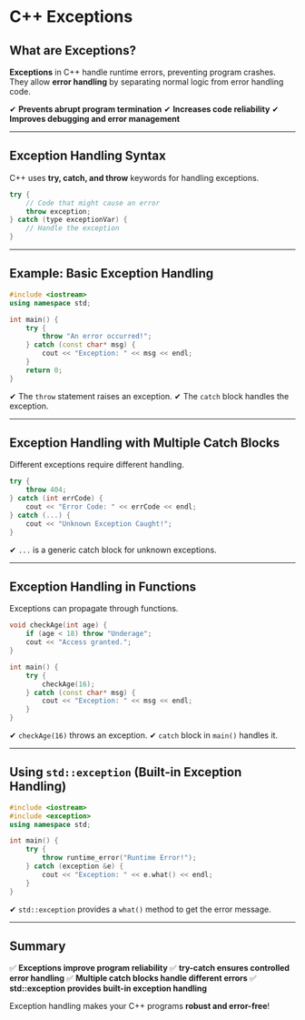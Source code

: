 # C++ Exceptions

## What are Exceptions?

**Exceptions** in C++ handle runtime errors, preventing program crashes. They allow **error handling** by separating normal logic from error handling code.

✔ **Prevents abrupt program termination**
✔ **Increases code reliability**
✔ **Improves debugging and error management**

---

## Exception Handling Syntax

C++ uses **try, catch, and throw** keywords for handling exceptions.

```cpp
try {
    // Code that might cause an error
    throw exception;
} catch (type exceptionVar) {
    // Handle the exception
}
```

---

## Example: Basic Exception Handling

```cpp
#include <iostream>
using namespace std;

int main() {
    try {
        throw "An error occurred!";
    } catch (const char* msg) {
        cout << "Exception: " << msg << endl;
    }
    return 0;
}
```

✔ The `throw` statement raises an exception.
✔ The `catch` block handles the exception.

---

## Exception Handling with Multiple Catch Blocks

Different exceptions require different handling.

```cpp
try {
    throw 404;
} catch (int errCode) {
    cout << "Error Code: " << errCode << endl;
} catch (...) {
    cout << "Unknown Exception Caught!";
}
```

✔ `...` is a generic catch block for unknown exceptions.

---

## Exception Handling in Functions

Exceptions can propagate through functions.

```cpp
void checkAge(int age) {
    if (age < 18) throw "Underage";
    cout << "Access granted.";
}

int main() {
    try {
        checkAge(16);
    } catch (const char* msg) {
        cout << "Exception: " << msg << endl;
    }
}
```

✔ `checkAge(16)` throws an exception.
✔ `catch` block in `main()` handles it.

---

## Using `std::exception` (Built-in Exception Handling)

```cpp
#include <iostream>
#include <exception>
using namespace std;

int main() {
    try {
        throw runtime_error("Runtime Error!");
    } catch (exception &e) {
        cout << "Exception: " << e.what() << endl;
    }
}
```

✔ `std::exception` provides a `what()` method to get the error message.

---

## Summary

✅ **Exceptions improve program reliability**
✅ **try-catch ensures controlled error handling**
✅ **Multiple catch blocks handle different errors**
✅ **std::exception provides built-in exception handling**

Exception handling makes your C++ programs **robust and error-free**!

